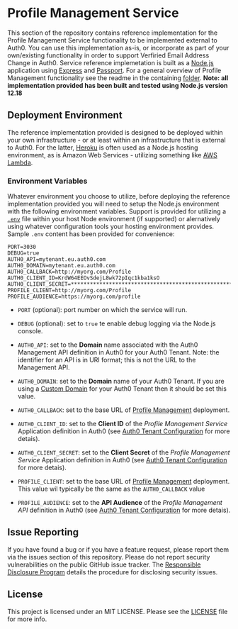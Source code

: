 # Profile Management Service

This section of the repository contains reference implementation for the Profile Management Service functionality to be implemented external to Auth0. You can use this implementation as-is, or incorporate as part of your own/existing functionality in order to support Verfiried Email Address Change in Auth0. Service reference implemetation is built as a [Node.js](https://nodejs.org/en/) application using [Express](https://expressjs.com/) and [Passport](http://www.passportjs.org/). For a general overview of Profile Management functionality see the readme in the containing [folder](..). **Note: all implementation provided has been built and tested using Node.js version 12.18**

## Deployment Environment

The reference implementation provided is designed to be deployed within your own infrastructure - or at least within an infrastructure that is external to Auth0. For the latter, [Heroku](https://www.heroku.com) is often used as a Node.js hosting environment, as is Amazon Web Services - utilizing something like [AWS Lambda](https://aws.amazon.com/lambda/). 

### Environment Variables

Whatever environment you choose to utilize, before deploying the reference implementation provided you will need to setup the Node.js environment with the following environment variables. Support is provided for utilizing a [`.env`](https://www.npmjs.com/package/dotenv) file within your host Node environment (if supported) or alernatively using whatever configuration tools your hosting environment provides. Sample `.env` content has been provided for convenience:

```
PORT=3030
DEBUG=true
AUTH0_API=mytenant.eu.auth0.com
AUTH0_DOMAIN=mytenant.eu.auth0.com
AUTH0_CALLBACK=http://myorg.com/Profile
AUTH0_CLIENT_ID=KrdW64EEOvSdejL8wk72pIqc1kba1ksO
AUTH0_CLIENT_SECRET=****************************************************************    
PROFILE_CLIENT=http://myorg.com/Profile
PROFILE_AUDIENCE=https://myorg.com/profile 
```

- `PORT` (optional): port number on which the service will run.

- `DEBUG` (optional): set to `true` te enable debug logging via the Node.js console.

- `AUTH0_API`: set to the **Domain** name associated with the Auth0 Management API definition in Auth0 for your Auth0 Tenant. Note: the identifier for an API is in URI format; this is not the URL to the Management API. 

- `AUTH0_DOMAIN`: set to the **Domain** name of your Auth0 Tenant. If you are using a [Custom Domain](https://auth0.com/docs/custom-domains) for your Auth0 Tenant then it should be set this value. 

- `AUTH0_CALLBACK`: set to the base URL of [Profile Management](..) deployment. 

- `AUTH0_CLIENT_ID`: set to the **Client ID** of the _Profile Management Service_ Application definition in Auth0 (see [Auth0 Tenant Configuration](../../Tenant) for more detais).  

- `AUTH0_CLIENT_SECRET`: set to the **Client Secret** of the _Profile Management Service_ Application definition in Auth0 (see [Auth0 Tenant Configuration](../../Tenant) for more detais).  
 
- `PROFILE_CLIENT`: set to the base URL of [Profile Management](..) deployment. This value wil typically be the same as the `AUTH0_CALLBACK` value 

- `PROFILE_AUDIENCE`: set to the **API Audience** of the _Profile Management API_ definition in Auth0 (see [Auth0 Tenant Configuration](../../Tenant) for more detais). 

## Issue Reporting

If you have found a bug or if you have a feature request, please report them via the issues section of this repository. Please do not report security vulnerabilities on the public GitHub issue tracker. The [Responsible Disclosure Program](https://auth0.com/whitehat) details the procedure for disclosing security issues.

## License

This project is licensed under an MIT LICENSE. Please see the [LICENSE](../LICENSE) file for more info.
